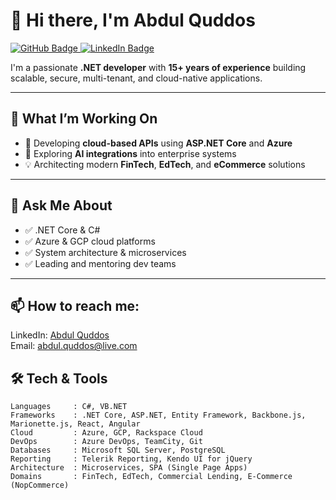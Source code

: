# 👋 Hi there, I'm Abdul Quddos

<p align="left">
  <a href="https://github.com/abdulquddos">
    <img src="https://img.shields.io/badge/-@AbdulQuddos-181717?style=flat-square&logo=github" alt="GitHub Badge" />
  </a>
  <a href="https://www.linkedin.com/in/abdulquddos/" target="_blank">
    <img src="https://img.shields.io/badge/-Abdul%20Quddos-blue?style=flat-square&logo=linkedin&logoColor=white" alt="LinkedIn Badge" />
  </a>
</p>

I'm a passionate **.NET developer** with **15+ years of experience** building scalable, secure, multi-tenant, and cloud-native applications.

---

## 🚀 What I’m Working On
- 🔭 Developing **cloud-based APIs** using **ASP.NET Core** and **Azure**
- 🌱 Exploring **AI integrations** into enterprise systems
- 💡 Architecting modern **FinTech**, **EdTech**, and **eCommerce** solutions

---

## 🧠 Ask Me About
- ✅ .NET Core & C#
- ✅ Azure & GCP cloud platforms
- ✅ System architecture & microservices
- ✅ Leading and mentoring dev teams

---

## 📫 How to reach me: 
LinkedIn: <a href="https://www.linkedin.com/in/abdulquddos/" target="_blank">Abdul Quddos</a>
<br>
Email: <a href="mailto:abdul.quddos@live.com" target="_blank">abdul.quddos@live.com</a>

## 🛠️ Tech & Tools

```text
Languages     : C#, VB.NET
Frameworks    : .NET Core, ASP.NET, Entity Framework, Backbone.js, Marionette.js, React, Angular
Cloud         : Azure, GCP, Rackspace Cloud
DevOps        : Azure DevOps, TeamCity, Git
Databases     : Microsoft SQL Server, PostgreSQL
Reporting     : Telerik Reporting, Kendo UI for jQuery
Architecture  : Microservices, SPA (Single Page Apps)
Domains       : FinTech, EdTech, Commercial Lending, E-Commerce (NopCommerce)


